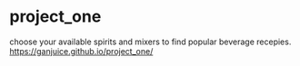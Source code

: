 # project_one

choose your available spirits and mixers to find popular beverage recepies.
https://ganjuice.github.io/project_one/
